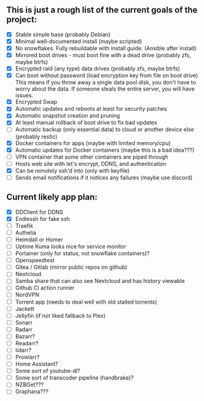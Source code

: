 ## This is just a rough list of the current goals of the project:

- [x] Stable simple base (probably Debian)
- [x] Minimal well-documented install (maybe scripted)
- [x] No snowflakes. Fully rebuildable with install guide. (Ansible after install)
- [x] Mirrored boot drives - must boot fine with a dead drive (probably zfs, maybe btrfs)
- [x] Encrypted raid (any type) data drives (probably zfs, maybe btrfs)
- [x] Can boot without password (load encryption key from file on boot drive) This means if you throw away a single data pool disk, you don't have to worry about the data. If someone steals the entire server, you will have issues.
- [x] Encrypted Swap
- [x] Automatic updates and reboots at least for security patches
- [x] Automatic snapshot creation and pruning
- [x] At least manual rollback of boot drive to fix bad updates
- [ ] Automatic backup (only essential data) to cloud or another device else (probably restic)
- [x] Docker containers for apps (maybe with limited memory/cpu)
- [x] Automatic updates for Docker containers (maybe this is a bad idea???)
- [ ] VPN container that some other containers are piped through
- [ ] Hosts web site with let's encrypt, DDNS, and authentication
- [x] Can be remotely ssh'd into (only with keyfile)
- [ ] Sends email notifications if it notices any failures (maybe use discord)

## Current likely app plan:

- [x] DDClient for DDNS
- [x] Endlessh for fake ssh
- [ ] Traefik
- [ ] Authelia
- [ ] Heimdall or Homer
- [ ] Uptime Kuma looks nice for service monitor
- [ ] Portainer (only for status, not snowflake containers)?
- [ ] Openspeedtest
- [ ] Gitea / Gitlab (mirror public repos on github)
- [ ] Nextcloud
- [ ] Samba share that can also see Nextcloud and has history viewable
- [ ] Github CI action runner
- [ ] NordVPN
- [ ] Torrent app (needs to deal well with old stalled torrents)
- [ ] Jackett
- [ ] Jellyfin (if not liked fallback to Plex)
- [ ] Sonarr
- [ ] Radarr
- [ ] Bazarr?
- [ ] Readarr?
- [ ] lidarr?
- [ ] Prowlarr?
- [ ] Home Assistant?
- [ ] Some sort of youtube-dl?
- [ ] Some sort of transcoder pipeline (handbrake)?
- [ ] NZBGet???
- [ ] Graphana???
